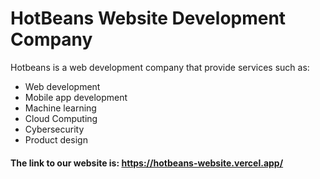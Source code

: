 # HotBeans Website Development Company


<p>Hotbeans is a web development company that provide services such as:</p>

<ul>

<li>Web development</li>
<li>Mobile app development</li>
<li>Machine learning</li>
<li>Cloud Computing</li>
<li>Cybersecurity</li>
<li>Product design</li>

</ul>

#### The link to our website is: https://hotbeans-website.vercel.app/
